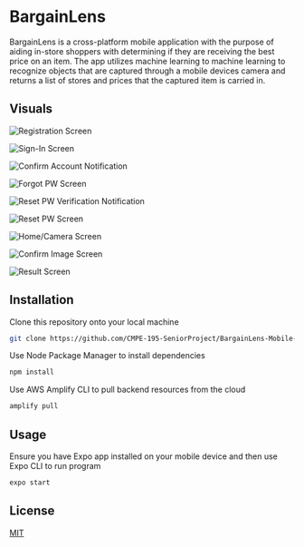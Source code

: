 # BargainLens

BargainLens is a cross-platform mobile application with the purpose of aiding in-store shoppers with determining if they are receiving the best price on an item. The app utilizes machine learning to machine learning to recognize objects that are captured through a mobile devices camera and returns a list of stores and prices that the captured item is carried in.

## Visuals

![Registration Screen](https://github.com/CMPE-195-SeniorProject/BargainLens-Mobile-App/blob/master/screenshots/create_account.png)

![Sign-In Screen](https://github.com/CMPE-195-SeniorProject/BargainLens-Mobile-App/blob/master/screenshots/sign_in.png)

![Confirm Account Notification](https://github.com/CMPE-195-SeniorProject/BargainLens-Mobile-App/blob/master/screenshots/confirm_account.png)

![Forgot PW Screen](https://github.com/CMPE-195-SeniorProject/BargainLens-Mobile-App/blob/master/screenshots/forgot_password.png)

![Reset PW Verification Notification](https://github.com/CMPE-195-SeniorProject/BargainLens-Mobile-App/blob/master/screenshots/reset_pw_verification.png)

![Reset PW Screen](https://github.com/CMPE-195-SeniorProject/BargainLens-Mobile-App/blob/master/screenshots/reset_pw.png)

![Home/Camera Screen](https://github.com/CMPE-195-SeniorProject/BargainLens-Mobile-App/blob/master/screenshots/home.png)

![Confirm Image Screen](https://github.com/CMPE-195-SeniorProject/BargainLens-Mobile-App/blob/master/screenshots/confirm_image.png)

![Result Screen](https://github.com/CMPE-195-SeniorProject/BargainLens-Mobile-App/blob/master/screenshots/result.png)

## Installation
Clone this repository onto your local machine

```bash
git clone https://github.com/CMPE-195-SeniorProject/BargainLens-Mobile-App.git
```

Use Node Package Manager to install dependencies

```bash
npm install
```

Use AWS Amplify CLI to pull backend resources from the cloud

```bash
amplify pull
```

## Usage
Ensure you have Expo app installed on your mobile device and then use Expo CLI to run program

```bash
expo start
```

## License
[MIT](https://choosealicense.com/licenses/mit/)
